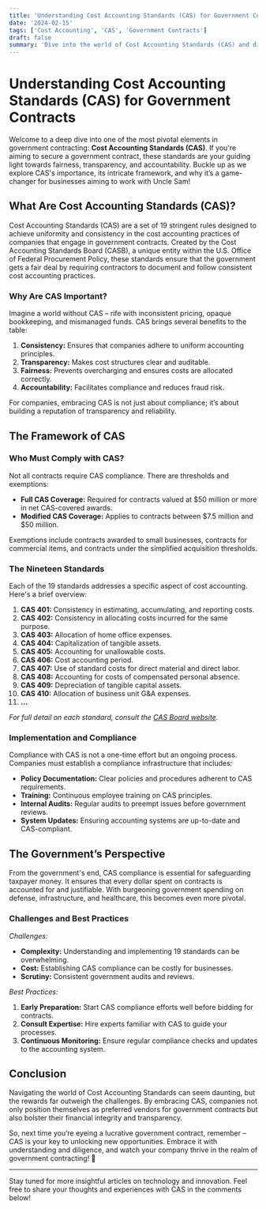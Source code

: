 ```yaml
---
title: 'Understanding Cost Accounting Standards (CAS) for Government Contracts'
date: '2024-02-15'
tags: ['Cost Accounting', 'CAS', 'Government Contracts']
draft: false
summary: 'Dive into the world of Cost Accounting Standards (CAS) and discover how they shape government contracts, ensuring fairness, transparency, and fiscal responsibility.'
---
```


# Understanding Cost Accounting Standards (CAS) for Government Contracts

Welcome to a deep dive into one of the most pivotal elements in government contracting: **Cost Accounting Standards (CAS)**. If you're aiming to secure a government contract, these standards are your guiding light towards fairness, transparency, and accountability. Buckle up as we explore CAS's importance, its intricate framework, and why it’s a game-changer for businesses aiming to work with Uncle Sam!

## What Are Cost Accounting Standards (CAS)?

Cost Accounting Standards (CAS) are a set of 19 stringent rules designed to achieve uniformity and consistency in the cost accounting practices of companies that engage in government contracts. Created by the Cost Accounting Standards Board (CASB), a unique entity within the U.S. Office of Federal Procurement Policy, these standards ensure that the government gets a fair deal by requiring contractors to document and follow consistent cost accounting practices. 

### Why Are CAS Important?

Imagine a world without CAS – rife with inconsistent pricing, opaque bookkeeping, and mismanaged funds. CAS brings several benefits to the table:

1. **Consistency:** Ensures that companies adhere to uniform accounting principles.
2. **Transparency:** Makes cost structures clear and auditable.
3. **Fairness:** Prevents overcharging and ensures costs are allocated correctly.
4. **Accountability:** Facilitates compliance and reduces fraud risk.

For companies, embracing CAS is not just about compliance; it’s about building a reputation of transparency and reliability.

## The Framework of CAS

### Who Must Comply with CAS?

Not all contracts require CAS compliance. There are thresholds and exemptions:

- **Full CAS Coverage:** Required for contracts valued at $50 million or more in net CAS-covered awards.
- **Modified CAS Coverage:** Applies to contracts between $7.5 million and $50 million.

Exemptions include contracts awarded to small businesses, contracts for commercial items, and contracts under the simplified acquisition thresholds.

### The Nineteen Standards

Each of the 19 standards addresses a specific aspect of cost accounting. Here's a brief overview:

1. **CAS 401:** Consistency in estimating, accumulating, and reporting costs.
2. **CAS 402:** Consistency in allocating costs incurred for the same purpose.
3. **CAS 403:** Allocation of home office expenses.
4. **CAS 404:** Capitalization of tangible assets.
5. **CAS 405:** Accounting for unallowable costs.
6. **CAS 406:** Cost accounting period.
7. **CAS 407:** Use of standard costs for direct material and direct labor.
8. **CAS 408:** Accounting for costs of compensated personal absence.
9. **CAS 409:** Depreciation of tangible capital assets.
10. **CAS 410:** Allocation of business unit G&A expenses.
11. **...**

*For full detail on each standard, consult the [CAS Board website](https://www.whitehouse.gov/omb/casb).*

### Implementation and Compliance

Compliance with CAS is not a one-time effort but an ongoing process. Companies must establish a compliance infrastructure that includes:

- **Policy Documentation:** Clear policies and procedures adherent to CAS requirements.
- **Training:** Continuous employee training on CAS principles.
- **Internal Audits:** Regular audits to preempt issues before government reviews.
- **System Updates:** Ensuring accounting systems are up-to-date and CAS-compliant.

## The Government’s Perspective

From the government's end, CAS compliance is essential for safeguarding taxpayer money. It ensures that every dollar spent on contracts is accounted for and justifiable. With burgeoning government spending on defense, infrastructure, and healthcare, this becomes even more pivotal.

### Challenges and Best Practices

*Challenges:*

- **Complexity:** Understanding and implementing 19 standards can be overwhelming.
- **Cost:** Establishing CAS compliance can be costly for businesses.
- **Scrutiny:** Consistent government audits and reviews.

*Best Practices:*

1. **Early Preparation:** Start CAS compliance efforts well before bidding for contracts.
2. **Consult Expertise:** Hire experts familiar with CAS to guide your processes.
3. **Continuous Monitoring:** Ensure regular compliance checks and updates to the accounting system.

## Conclusion

Navigating the world of Cost Accounting Standards can seem daunting, but the rewards far outweigh the challenges. By embracing CAS, companies not only position themselves as preferred vendors for government contracts but also bolster their financial integrity and transparency.

So, next time you’re eyeing a lucrative government contract, remember – CAS is your key to unlocking new opportunities. Embrace it with understanding and diligence, and watch your company thrive in the realm of government contracting! 🚀

---

Stay tuned for more insightful articles on technology and innovation. Feel free to share your thoughts and experiences with CAS in the comments below!
